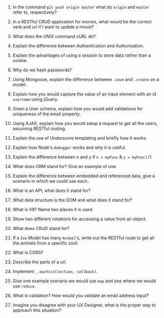 1. In the command `git push origin master` what do `origin` and `master` refer to, respectively? 

1. In a RESTful CRUD application for movies, what would be the correct verb and url if I want to update a movie? 

1. What does the UNIX command cURL do? 

1. Explain the difference between Authentication and Authorization. 

1. Explain the advantages of using a session to store data rather than a cookie. 

1. Why do we hash passwords? 

1. Using Mongoose, explain the difference between `.save` and `.create` on a model. 

1. Explain how you would capture the value of an input element with an id `username` using jQuery. 

1. Given a User schema, explain how you would add validations for uniqueness of the email property. 

1. Using AJAX, explain how you would setup a request to get all the users, assuming RESTful routing. 

1. Explain the use of Underscore templating and briefly how it works. 

1. Explain how Node's `debugger` works and why it is useful. 

1. Explain the difference between x and y if `x = myFunc` & `y = myFunc()`1. 

1. What does ORM stand for? Give an example of one. 

1. Explain the difference between embedded and referenced data, give a scenario in which we could use each. 

1. What is an API, what does it stand for? 

1. What data structure is the DOM and what does it stand for? 

1. What is V8? Name two places it is used. 

1. Show two different notations for accessing a value from an object. 

1. What does CRUD stand for? 

1. If a `Zoo` Model has many `Animal`'s, write out the RESTful route to get all the animals from a specific zoo1. 

1. What is CORS? 

1. Describe the parts of a url. 

1. Implement `_.each(collection, callback)`. 

1. Give one example scenario we would use `map` and one where we would use `reduce`. 

1. What is validation? How would you validate an email address input?

1. Imagine you disagree with your UX Designer, what is the proper way to approach this situation?
